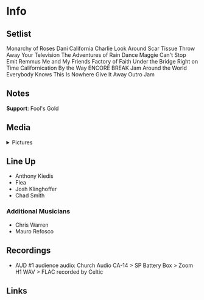 # Info

## Setlist

Monarchy of Roses
Dani California
Charlie
Look Around
Scar Tissue
Throw Away Your Television
The Adventures of Rain Dance Maggie
Can't Stop
Emit Remmus
Me and My Friends
Factory of Faith
Under the Bridge
Right on Time
Californication
By the Way
ENCORE BREAK
Jam
Around the World
Everybody Knows This Is Nowhere
Give It Away
Outro Jam

## Notes

**Support**: Fool's Gold

## Media 

<details>
  <summary>Pictures</summary>
  <!--<img alt="Setlist" title="Setlist" src="_.jpg" height="200" />
  <img alt="Flyer" title="Flyer" src="_.jpg" height="200" />-->
</details>

## Line Up

* Anthony Kiedis
* Flea
* Josh Klinghoffer
* Chad Smith

### Additional Musicians

* Chris Warren  
* Mauro Refosco

## Recordings

* AUD #1 audience audio: Church Audio CA-14 > SP Battery Box > Zoom H1 WAV > FLAC recorded by Celtic

## Links